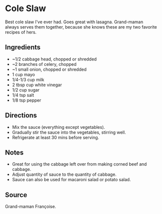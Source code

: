 # Cole Slaw

Best cole slaw I've ever had.
Goes great with lasagna. Grand-maman always serves them together,
because she knows these are my two favorite recipes of hers.

## Ingredients

* ~1/2 cabbage head, chopped or shredded
* ~2 branches of celery, chopped
* ~1 small onion, chopped or shredded
* 1 cup mayo
* 1/4-1/3 cup milk
* 2 tbsp cup white vinegar
* 1/2 cup sugar
* 1/4 tsp salt
* 1/8 tsp pepper

## Directions

* Mix the sauce (everything except vegetables).
* Gradually stir the sauce into the vegetables, stirring well.
* Refrigerate at least 30 mins before serving.

## Notes

* Great for using the cabbage left over from making corned beef and
  cabbage.
* Adjust quantity of sauce to the quantity of cabbage.
* Sauce can also be used for macaroni salad or potato salad.

## Source

Grand-maman Françoise.
